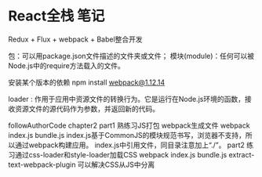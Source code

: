 # React全栈 笔记

Redux + Flux + webpack + Babel整合开发

包：可以用package.json文件描述的文件夹或文件；
模块(module)：任何可以被Node.js中的require方法载入的文件。

安装某个版本的依赖
npm install webpack@1.12.14

loader : 作用于应用中资源文件的转换行为。它是运行在Node.js环境的函数，接收资源文件的源代码作为参数，并返回新的代码。

followAuthorCode
    chapter2
        part1
            熟练习JS打包
            webpack生成文件 webpack index.js bundle.js
            index.js基于CommonJS的模块规范书写，浏览器不支持，所以通过webpack构建应用。
            index.js中引用文件，同目录注意加上“./”。
        part2
            练习通过css-loader和style-loader加载CSS
            webpack index.js bundle.js
            extract-text-webpack-plugin 可以解决CSS从JS中分离






